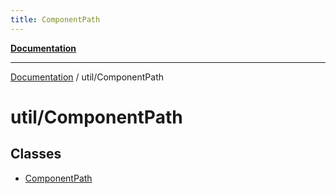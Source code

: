 ```yaml
---
title: ComponentPath
---
```


[**Documentation**](../../index.md)

***

[Documentation](../../index.md) / util/ComponentPath

# util/ComponentPath

## Classes

- [ComponentPath](classes/ComponentPath.md)
